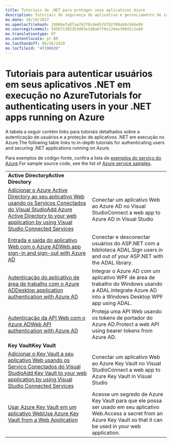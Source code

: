 ```yaml
---
title: Tutoriais do .NET para proteger seus aplicativos Azure
description: Tutoriais de segurança do aplicativo e gerenciamento de identidades nos aplicativos .NET em execução no Azure.
ms.date: 10/19/2017
ms.openlocfilehash: 19960efa8faa762f0cde657d702f09a8dcb66e99
ms.sourcegitcommit: 5d9b713653b3d03e1d0a67f6e126ee399d1c2a60
ms.translationtype: HT
ms.contentlocale: pt-BR
ms.lasthandoff: 09/26/2018
ms.locfileid: "47190639"
---
```

# <a name="tutorials-for-authenticating-users-in-your-net-apps-running-on-azure"></a><span data-ttu-id="354d3-103">Tutoriais para autenticar usuários em seus aplicativos .NET em execução no Azure</span><span class="sxs-lookup"><span data-stu-id="354d3-103">Tutorials for authenticating users in your .NET apps running on Azure</span></span>

<span data-ttu-id="354d3-104">A tabela a seguir contém links para tutoriais detalhados sobre a autenticação de usuários e a proteção de aplicativos .NET em execução no Azure.</span><span class="sxs-lookup"><span data-stu-id="354d3-104">The following table links to in-depth tutorials for authenticating users and securing .NET applications running on Azure.</span></span>

<span data-ttu-id="354d3-105">Para exemplos de código-fonte, confira a lista de [exemplos do serviço do Azure](https://azure.microsoft.com/resources/samples/?platform=dotnet).</span><span class="sxs-lookup"><span data-stu-id="354d3-105">For sample source code, see the list of [Azure service samples](https://azure.microsoft.com/resources/samples/?platform=dotnet).</span></span>

| | |
|---|---|
|<span data-ttu-id="354d3-106">**Active Directory**</span><span class="sxs-lookup"><span data-stu-id="354d3-106">**Active Directory**</span></span>||
| <span data-ttu-id="354d3-107">[Adicionar o Azure Active Directory ao seu aplicativo Web usando os Serviços Conectados do Visual Studio][5]</span><span class="sxs-lookup"><span data-stu-id="354d3-107">[Add Azure Active Directory to your web application by using Visual Studio Connected Services][5]</span></span> | <span data-ttu-id="354d3-108">Conectar um aplicativo Web ao Azure AD no Visual Studio</span><span class="sxs-lookup"><span data-stu-id="354d3-108">Connect a web app to Azure AD in Visual Studio</span></span> |
| <span data-ttu-id="354d3-109">[Entrada e saída do aplicativo Web com o Azure AD][1]</span><span class="sxs-lookup"><span data-stu-id="354d3-109">[Web app sign-in and sign-out with Azure AD][1]</span></span> | <span data-ttu-id="354d3-110">Conectar e desconectar usuários do ASP.NET com a biblioteca ADAL.</span><span class="sxs-lookup"><span data-stu-id="354d3-110">Sign users in and out of your ASP.NET with the ADAL library.</span></span> |
| <span data-ttu-id="354d3-111">[Autenticação do aplicativo de área de trabalho com o Azure AD][2]</span><span class="sxs-lookup"><span data-stu-id="354d3-111">[Desktop application authentication with Azure AD][2]</span></span>| <span data-ttu-id="354d3-112">Integrar o Azure AD com um aplicativo WPF de área de trabalho do Windows usando a ADAL.</span><span class="sxs-lookup"><span data-stu-id="354d3-112">Integrate Azure AD into a Windows Desktop WPF app using ADAL.</span></span> | 
| <span data-ttu-id="354d3-113">[Autenticação da API Web com o Azure AD][3]</span><span class="sxs-lookup"><span data-stu-id="354d3-113">[Web API authentication with Azure AD][3]</span></span> | <span data-ttu-id="354d3-114">Proteja uma API Web usando os tokens de portador do Azure AD.</span><span class="sxs-lookup"><span data-stu-id="354d3-114">Protect a web API using bearer tokens from Azure AD.</span></span> |
|<span data-ttu-id="354d3-115">**Key Vault**</span><span class="sxs-lookup"><span data-stu-id="354d3-115">**Key Vault**</span></span>||
| <span data-ttu-id="354d3-116">[Adicionar o Key Vault a seu aplicativo Web usando os Serviço Conectados do Visual Studio][6]</span><span class="sxs-lookup"><span data-stu-id="354d3-116">[Add Key Vault to your web application by using Visual Studio Connected Services][6]</span></span> | <span data-ttu-id="354d3-117">Conectar um aplicativo Web ao Azure Key Vault no Visual Studio</span><span class="sxs-lookup"><span data-stu-id="354d3-117">Connect a web app to Azure Key Vault in Visual Studio</span></span> |
| <span data-ttu-id="354d3-118">[Usar Azure Key Vault em um aplicativo Web][4]</span><span class="sxs-lookup"><span data-stu-id="354d3-118">[Use Azure Key Vault from a Web Application][4]</span></span> | <span data-ttu-id="354d3-119">Acesse um segredo de Azure Key Vault para que ele possa ser usado em seu aplicativo Web.</span><span class="sxs-lookup"><span data-stu-id="354d3-119">Access a secret from an Azure Key Vault so that it can be used in your web application.</span></span> | 

[1]: /azure/active-directory/develop/active-directory-devquickstarts-webapp-dotnet
[2]: /azure/active-directory/develop/active-directory-devquickstarts-dotnet
[3]: /azure/active-directory/develop/active-directory-devquickstarts-webapi-dotnet
[4]: /azure/key-vault/key-vault-use-from-web-application
[5]: /azure/active-directory/develop/vs-active-directory-add-connected-service
[6]: /azure/key-vault/vs-key-vault-add-connected-service
